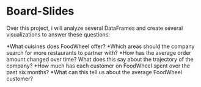 # Board-Slides
Over this project, i will analyze several DataFrames and create several visualizations to answer these questions:

*What cuisines does FoodWheel offer? 
*Which areas should the company search for more restaurants to partner with?
*How has the average order amount changed over time? What does this say about the trajectory of the company?
*How much has each customer on FoodWheel spent over the past six months? 
*What can this tell us about the average FoodWheel customer?


